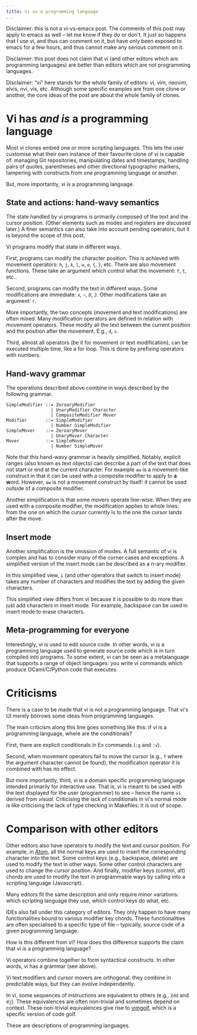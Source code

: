 ```yaml
---
title: Vi as a programming language
...
```


Disclaimer: this is not a vi-vs-emacs post.
The comments of this post may apply to emacs as well – let me know if they do or don't.
It just so happens that I use vi, and thus can comment on it, but have only been exposed to emacs for a few hours, and thus cannot make any serious comment on it.

Disclaimer: this post does not claim that vi (and other editors which are programming languages) are better than editors which are not programming languages.

Disclaimer: “vi” here stands for the whole family of editors: vi, vim, neovim, elvis, nvi, vis, etc.
Although some specific examples are from one clone or another, the core ideas of the post are about the whole family of clones.



# Vi has *and is* a programming language

Most vi clones embed one or more scripting languages.
This lets the user customise what their own instance of their favourite clone of vi is capable of: managing Git repositories, manipulating dates and timestamps, handling pairs of quotes, parentheses and other directional typographic markers, tampering with constructs from one programming language or another.

But, more importantly, vi is a programming language.


## State and actions: hand-wavy semantics

The state handled by vi programs is primarily composed of the text and the cursor position.
(Other elements such as modes and registers are discussed later.)
A finer semantics can also take into account pending operators, but it is beyond the scope of this post.

Vi programs modify that state in different ways.

First, programs can modify the character position.
This is achieved with movement operators: `h`, `j`, `k`, `l`, `w`, `e`, `{`, `}`, etc.
There are also movement functions.
These take an argument which control what the movement: `f`, `t`, etc..

Second, programs can modify the text in different ways.
Some modifications are immediate: `x`, `~`, `D`, `J`.
Other modifications take an argument: `r`.

More importantly, the two concepts (movement and text modifications) are often mixed.
Many modification operators are defined in relation with movement operators.
These modify all the text between the current position and the position after the movement.
E.g., `d`, `c`.

Third, almost all operators (be it for movement or text modification), can be executed multiple time, like a for loop.
This is done by prefixing operators with numbers.


## Hand-wavy grammar

The operations described above combine in ways described by the following grammar.

```
SimpleModifier ::= ZeroaryModifier
                 | UnaryModifier Character
                 | CompositeModifier Mover
Modifier       ::= SimpleModifier
                 | Number SimpleModifier
SimpleMover    ::= ZeroaryMover
                 | UnaryMover Character
Mover          ::= SimpleMover
                 | Number SimpleMover
```

Note that this hand-wavy grammar is heavily simplified.
Notably, explicit ranges (also known as text objects) can describe a part of the text that does not start or end at the current character. For example `aw` is a movement-like construct in that it can be used with a composite modifier to apply to **a** **w**ord. However, `aw` is not a movement construct by itself: it cannot be used outside of a composite modifier.

Another simplification is that some movers operate line-wise.
When they are used with a composite modifier, the modification applies to whole lines: from the one on which the cursor currently is to the one the cursor lands after the move.


## Insert mode

Another simplification is the omission of modes.
A full semantic of vi is complex and has to consider many of the corner cases and exceptions.
A simplified version of the insert mode can be described as a n-ary modifier.

In this simplified view, `i` (and other operators that switch to insert mode) takes any number of characters and modifies the text by adding the given characters.

This simplified view differs from vi because it is possible to do more than just add characters in insert mode.
For example, backspace can be used in insert mode to erase characters.


## Meta-programming for everyone

Interestingly, vi is used to edit source code.
In other words, vi is a programming language used to generate source code which is in turn compiled into programs.
To some extent, vi can be seen as a metalanguage that supports a range of object languages: you write vi commands which produce OCaml/C/Python code that executes.



# Criticisms

There is a case to be made that vi is not a programming language.
That vi's UI merely borrows some ideas from programming languages.

The main criticism along this line goes something like this: if vi is a programming language, where are the conditionals?

First, there are explicit conditionals in Ex commands (`:g` and `:v`).

Second, when movement operators fail to move the cursor (e.g., `f` where the argument character cannot be found), the modification operator it is combined with has no effect.

But more importantly, third, vi is a domain specific programming language intended primarily for interactive use.
That is, vi is meant to be used with the text displayed for the user (programmer) to see – hence the name `vi` derived from *visual*.
Criticising the lack of conditionals in vi's normal mode is like criticising the lack of type checking in Makefiles: it is out of scope.


# Comparison with other editors

Other editors also have operators to modify the text and cursor position.
For example, in [Atom](https://atom.io/), all the normal keys are used to insert the corresponding character into the text.
Some control keys (e.g., backspace, delete) are used to modify the text in other ways.
Some other control characters are used to change the cursor position.
And finally, modifier keys (control, alt) chords are used to modify the text in programmable ways by calling into a scripting language (Javascript).

Many editors fit the same description and only require minor variations: which scripting language they use, which control keys do what, etc.

IDEs also fall under this category of editors.
They only happen to have many functionalities bound to various modifier key chords.
These functionalities are often specialised to a specific type of file – typically, source code of a given programming language.

How is this different from vi?
How does this difference supports the claim that vi is a programming language?

Vi operators combine together to form syntactical constructs.
In other words, vi has a grammar (see above).

Vi text modifiers and cursor movers are orthogonal: they combine in predictable ways, but they can evolve independently.

In vi, some sequences of instructions are equivalent to others (e.g., `2dd` and `dj`).
These equivalences are often non-trivial and sometimes depend on context.
These non-trivial equivalences give rise to [vimgolf](http://www.vimgolf.com/), which is a specific version of code golf.

These are descriptions of programming languages.


